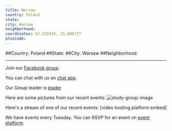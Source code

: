 ```yaml
---
title: Warsaw
country: Poland
state: 
city: Warsaw
neighborhood: 
coordinates: 52.231924, 21.006727
plusCode:
---
```


##Country: Poland
##State: 
##City: Warsaw
##Neighborhood: 
*****
Join our [Facebook group](https://www.facebook.com/groups/free.code.camp.warsaw).

You can chat with us on [chat app]().

Our Group leader is [leader]()

Here are some pictures from our recent events:
![study-group-image](https://scontent-dft4-2.xx.fbcdn.net/v/t1.0-0/p200x200/12122438_953157178073067_8640507663885281059_n.jpg?oh=e8b850cf3f97a38518bc01633a337295&oe=595F1528)

Here's a stream of one of our recent events:
[video hosting platform embed]

We have events every Tuesday. You can RSVP for an event on [event platform]().
